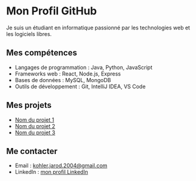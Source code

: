 <div>
    <h1>Mon Profil GitHub</h1>
    <p>Je suis un étudiant en informatique passionné par les technologies web et les logiciels libres.</p>
    <h2>Mes compétences</h2>
    <ul>
        <li>Langages de programmation : Java, Python, JavaScript</li>
        <li>Frameworks web : React, Node.js, Express</li>
        <li>Bases de données : MySQL, MongoDB</li>
        <li>Outils de développement : Git, IntelliJ IDEA, VS Code</li>
    </ul>
    <h2>Mes projets</h2>
    <ul>
        <li><a href="https://github.com/nom-du-projet-1">Nom du projet 1</a></li>
        <li><a href="https://github.com/nom-du-projet-2">Nom du projet 2</a></li>
        <li><a href="https://github.com/nom-du-projet-3">Nom du projet 3</a></li>
    </ul>
    <h2>Me contacter</h2>
    <ul>
        <li>Email : <a href="mailto:kohler.jarod.2004@gmail.com">kohler.jarod.2004@gmail.com</a></li>
        <li>LinkedIn : <a href="[https://www.linkedin.com/in/mon-profil-linkedin/](https://www.linkedin.com/in/jarod-kohler-b55060250/)">mon profil LinkedIn</a></li>
    </ul>
</div>
